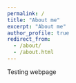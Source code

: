```yaml
---
permalink: /
title: "About me"
excerpt: "About me"
author_profile: true
redirect_from: 
  - /about/
  - /about.html
---
```


Testing webpage